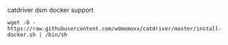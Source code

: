catdriver dsm docker support
```
wget -O - https://raw.githubusercontent.com/wdmomoxx/catdriver/master/install-docker.sh | /bin/sh
```

